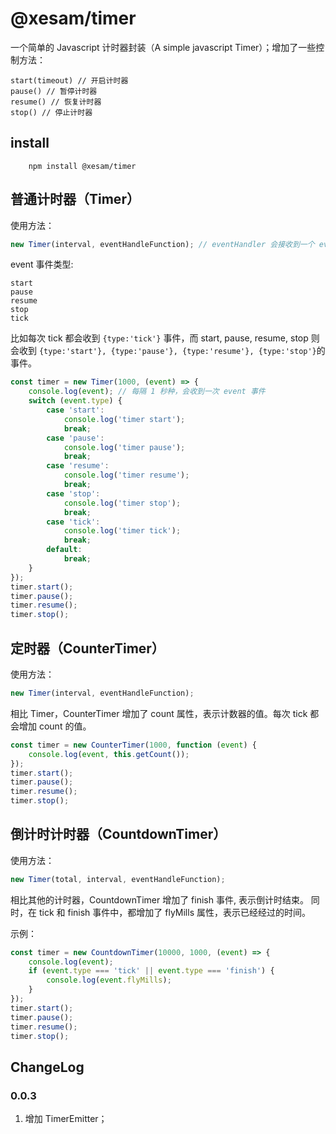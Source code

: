# @xesam/timer

一个简单的 Javascript 计时器封装（A simple javascript Timer）；增加了一些控制方法：

    start(timeout) // 开启计时器
    pause() // 暂停计时器
    resume() // 恢复计时器
    stop() // 停止计时器

## install

```shell script
    npm install @xesam/timer
```

## 普通计时器（Timer）

使用方法：

```javascript
new Timer(interval, eventHandleFunction); // eventHandler 会接收到一个 event 事件
```

event 事件类型:

    start
    pause
    resume
    stop
    tick

比如每次 tick 都会收到 `{type:'tick'}` 事件，而 start, pause, resume, stop 则会收到 `{type:'start'}, {type:'pause'}, {type:'resume'}, {type:'stop'}`的事件。

```javascript
const timer = new Timer(1000, (event) => {
    console.log(event); // 每隔 1 秒种，会收到一次 event 事件
    switch (event.type) {
        case 'start':
            console.log('timer start');
            break;
        case 'pause':
            console.log('timer pause');
            break;
        case 'resume':
            console.log('timer resume');
            break;
        case 'stop':
            console.log('timer stop');
            break;
        case 'tick':
            console.log('timer tick');
            break;
        default:
            break;
    }
});
timer.start();
timer.pause();
timer.resume();
timer.stop();
```

## 定时器（CounterTimer）

使用方法：

```javascript
new Timer(interval, eventHandleFunction);
```

相比 Timer，CounterTimer 增加了 count 属性，表示计数器的值。每次 tick 都会增加 count 的值。

```javascript
const timer = new CounterTimer(1000, function (event) {
    console.log(event, this.getCount());
});
timer.start();
timer.pause();
timer.resume();
timer.stop();
```

## 倒计时计时器（CountdownTimer）

使用方法：

```javascript
new Timer(total, interval, eventHandleFunction);
```

相比其他的计时器，CountdownTimer 增加了 finish 事件, 表示倒计时结束。
同时，在 tick 和 finish 事件中，都增加了 flyMills 属性，表示已经经过的时间。

示例：

```javascript
const timer = new CountdownTimer(10000, 1000, (event) => {
    console.log(event);
    if (event.type === 'tick' || event.type === 'finish') {
        console.log(event.flyMills);
    }
});
timer.start();
timer.pause();
timer.resume();
timer.stop();
```

## ChangeLog

### 0.0.3

1. 增加 TimerEmitter；
